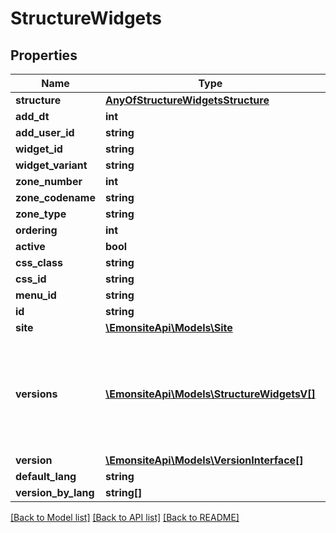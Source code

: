 # StructureWidgets

## Properties
Name | Type | Description | Notes
------------ | ------------- | ------------- | -------------
**structure** | [**AnyOfStructureWidgetsStructure**](AnyOfStructureWidgetsStructure.md) |  | [optional] 
**add_dt** | **int** |  | [optional] 
**add_user_id** | **string** |  | [optional] 
**widget_id** | **string** |  | [optional] 
**widget_variant** | **string** |  | [optional] 
**zone_number** | **int** |  | [optional] 
**zone_codename** | **string** |  | [optional] 
**zone_type** | **string** | TODO enum | [optional] 
**ordering** | **int** |  | [optional] 
**active** | **bool** |  | [optional] 
**css_class** | **string** |  | [optional] 
**css_id** | **string** |  | [optional] 
**menu_id** | **string** |  | [optional] 
**id** | **string** |  | [optional] 
**site** | [**\EmonsiteApi\Models\Site**](Site.md) |  | [optional] 
**versions** | [**\EmonsiteApi\Models\StructureWidgetsV[]**](StructureWidgetsV.md) | IMPLEMENTEZ le mapping dans l&#x27;entity TODO trouver comment le faire dynamiquement avec un listener doctrine | [optional] 
**version** | [**\EmonsiteApi\Models\VersionInterface[]**](VersionInterface.md) |  | [optional] 
**default_lang** | **string** |  | [optional] 
**version_by_lang** | **string[]** |  | [optional] 

[[Back to Model list]](../../README.md#documentation-for-models) [[Back to API list]](../../README.md#documentation-for-api-endpoints) [[Back to README]](../../README.md)

